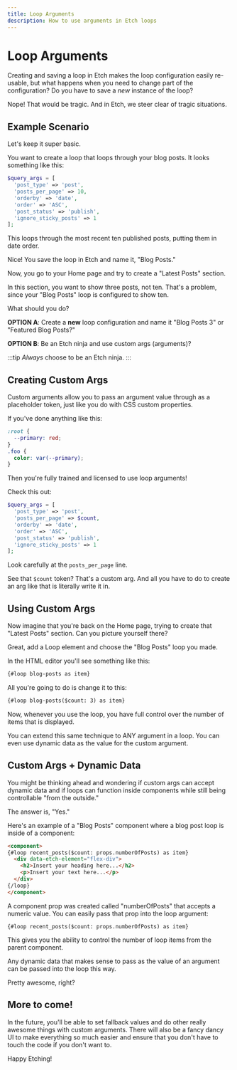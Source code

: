 ```yaml
---
title: Loop Arguments
description: How to use arguments in Etch loops
---
```


# Loop Arguments

Creating and saving a loop in Etch makes the loop configuration easily re-usable, but what happens when you need to change part of the configuration? Do you have to save a *new* instance of the loop?

Nope! That would be tragic. And in Etch, we steer clear of tragic situations.

## Example Scenario

Let's keep it super basic.

You want to create a loop that loops through your blog posts. It looks something like this: 

```php
$query_args = [
  'post_type' => 'post',
  'posts_per_page' => 10,
  'orderby' => 'date',
  'order' => 'ASC',
  'post_status' => 'publish',
  'ignore_sticky_posts' => 1
];
```

This loops through the most recent ten published posts, putting them in date order.

Nice! You save the loop in Etch and name it, "Blog Posts."

Now, you go to your Home page and try to create a "Latest Posts" section.

In this section, you want to show three posts, not ten. That's a problem, since your "Blog Posts" loop is configured to show ten.

What should you do?

**OPTION A**: Create a **new** loop configuration and name it "Blog Posts 3" or "Featured Blog Posts?"

**OPTION B**: Be an Etch ninja and use custom args (arguments)?

:::tip
_Always_ choose to be an Etch ninja.
:::

## Creating Custom Args

Custom arguments allow you to pass an argument value through as a placeholder token, just like you do with CSS custom properties.

If you've done anything like this:

```css
:root {
  --primary: red;
}
.foo {
  color: var(--primary);
}
```
Then you're fully trained and licensed to use loop arguments!

Check this out:

```php
$query_args = [
  'post_type' => 'post',
  'posts_per_page' => $count,
  'orderby' => 'date',
  'order' => 'ASC',
  'post_status' => 'publish',
  'ignore_sticky_posts' => 1
];
```

Look carefully at the `posts_per_page` line.

See that `$count` token? That's a custom arg. And all you have to do to create an arg like that is literally write it in.

## Using Custom Args

Now imagine that you're back on the Home page, trying to create that "Latest Posts" section. Can you picture yourself there?

Great, add a Loop element and choose the "Blog Posts" loop you made.

In the HTML editor you'll see something like this:

```html
{#loop blog-posts as item}
```

All you're going to do is change it to this:

```html
{#loop blog-posts($count: 3) as item}
```

Now, whenever you use the loop, you have full control over the number of items that is displayed.

You can extend this same technique to ANY argument in a loop. You can even use dynamic data as the value for the custom argument.

## Custom Args + Dynamic Data

You might be thinking ahead and wondering if custom args can accept dynamic data and if loops can function inside components while still being controllable "from the outside."

The answer is, "Yes."

Here's an example of a "Blog Posts" component where a blog post loop is inside of a component:

```html
<component>
{#loop recent_posts($count: props.numberOfPosts) as item}
  <div data-etch-element="flex-div">
    <h2>Insert your heading here...</h2>
    <p>Insert your text here...</p>
  </div>
{/loop}
</component>
```

A component prop was created called "numberOfPosts" that accepts a numeric value. You can easily pass that prop into the loop argument:

`{#loop recent_posts($count: props.numberOfPosts) as item}`

This gives you the ability to control the number of loop items from the parent component.

Any dynamic data that makes sense to pass as the value of an argument can be passed into the loop this way.

Pretty awesome, right?

## More to come!

In the future, you'll be able to set fallback values and do other really awesome things with custom arguments. There will also be a fancy dancy UI to make everything so much easier and ensure that you don't have to touch the code if you don't want to.

Happy Etching!